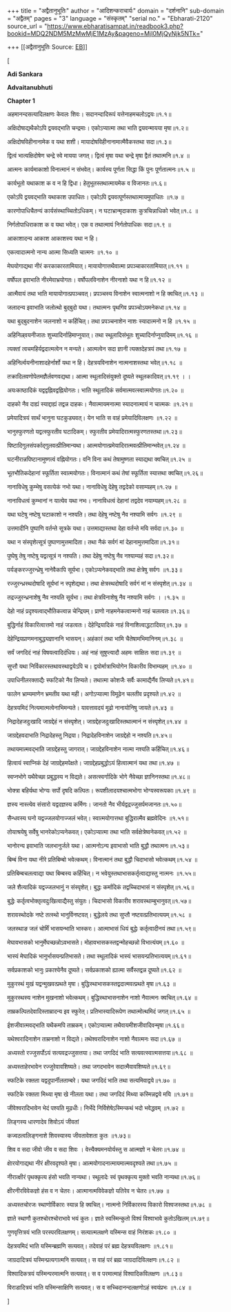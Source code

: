 +++
title = "अद्वैतानुभूतिः"
author = "आदिशन्कराचार्यः"
domain = "दर्शनानि"
sub-domain = "अद्वैतम्"
pages = "3"
language = "संस्कृतम्"
"serial no." = "Ebharati-2120"
source_url = "https://www.ebharatisampat.in/readbook3.php?bookid=MDQ2NDM5MzMwMjE1MzAy&pageno=MjI0MjQyNjk5NTk="

+++
[[अद्वैतानुभूतिः	Source: [EB](https://www.ebharatisampat.in/readbook3.php?bookid=MDQ2NDM5MzMwMjE1MzAy&pageno=MjI0MjQyNjk5NTk=)]]

\[

**Adi Sankara**

**Advaitanubhuti**

**Chapter 1**

अहमानन्दसत्यादिलक्षणः केवलः शिवः। सदानन्दादिरूपं यत्तेनाहमचलोऽद्वयः॥१.१॥

अक्षिदोषाद्यथैकोऽपि द्वयवद्भाति चन्द्रमाः। एकोऽप्यात्मा तथा भाति द्वयवन्मायया मृषा॥१.२॥

अक्षिदोषविहीनानामेक व यथा शशी। मायादोषविहीनानामात्मैवैकस्तथा सदा॥१.३॥

द्वित्वं भात्यक्षिदोषेण चन्द्रे स्वे मायया जगत्। द्वित्वं मृषा यथा चन्द्रे मृषा द्वैतं तथात्मनि॥१.४ ॥

आत्मनः कार्यमाकाशो विनात्मानं न संभवेत्। कार्यस्य पूर्णता सिद्धा किं पुनः पूर्णतात्मनः॥१.५ ॥

कार्यभूतो यथाकाश क व न हि द्विधा। हेतुभूतस्तथात्मायमेक व विजानतः॥१.६॥

एकोऽपि द्वयवद्भाति यथाकाश उपाधितः। एकोऽपि द्वयवत्पूर्णस्तथात्मायमुपाधितः ॥१.७ ॥

कारणोपाधिचैतन्यं कार्यसंस्थाच्चितोऽधिकम्। न घटाभ्रान्मृदाकाशः कुत्रचिन्नाधिको भवेत्॥१.८ ॥

निर्गतोपाधिराकाश क व यथा भवेत्। एक व तथात्मायं निर्गतोपाधिकः सदा॥१.९ ॥

आकाशादन्य आकाश आकाशस्य यथा न हि।

एकत्वादात्मनो नान्य आत्मा सिध्यति चात्मनः ॥१.१० ॥

मेघयोगाद्यथा नीरं करकाकारतामियात्। मायायोगात्तथैवात्मा प्रपञ्चाकारतामियात्॥१.११ ॥

वर्षोपल इवाभाति नीरमेवाभ्रयोगतः। वर्षोपलविनाशेन नीरनाशो यथा न हि॥१.१२ ॥

आत्मैवायं तथा भाति मायायोगात्प्रपञ्चवत्। प्रपञ्चस्य विनाशेन स्वात्मनाशो न हि क्वचित्॥१.१३ ॥

जलादन्य इवाभाति जलोत्थो बुद्बुदो यथा। तथात्मनः पृथगिव प्रपञ्चोऽयमनेकधा॥१.१४ ॥

यथा बुद्बुदनाशेन जलनाशो न कर्हिचित्। तथा प्रपञ्चनाशेन नाशः स्यादात्मनो न हि ॥१.१५ ॥

अहिनिल्र्वयनीजातः शुच्यादिर्नाहिमाप्नुयात्। तथा स्थूलादिसंभूतः शुच्यादिर्नाप्नुयादिमम्॥१.१६ ॥

त्यक्तां त्वचमहिर्यद्वदात्मत्वेन न मन्यते। आत्मत्वेन सदा ज्ञानी त्यक्तदेहत्रयं तथा॥१.१७ ॥

अहिनिर्ल्वयनीनाशादहेर्नार्शो यथा न हि। देहत्रयविनाशेन नात्मनाशस्तथा भवेत्॥१.१८ ॥

तक्रादिलवणोपेतमज्ञैर्लवणवद्यथा। आत्मा स्थूलादिसंयुक्तो दूष्यते स्थूलकादिवत्॥१.१९ । ।

अयःकाष्ठादिकं यद्वद्वह्निवद्वह्नियोगतः। भाति स्थूलादिकं सर्वमात्मवत्स्वात्मयोगतः॥१.२० ॥

दाहको नैव दाह्यं स्याद्दाह्यं तद्वन्न दाहकः। नैवात्मायमनात्मा स्यादनात्मायं न चात्मकः ॥१.२१॥

प्रमेयादित्रयं सार्थं भानुना घटकुड्यवत्। येन भाति स वाहं प्रमेयादिविलक्षणः ॥१.२२ ॥

भानुस्फुरणतो यद्वत्स्फुरतीव घटादिकम्। स्फुरतीव प्रमेयादिरात्मस्फुरणतस्तथा॥१.२३॥

पिष्टादिगुलसंपर्काद्गुलवत्प्रीतिमान्यथा। आत्मयोगात्प्रमेयादिरात्मवत्प्रीतिमान्भवेत्॥१.२४ ॥

घटनीरान्नपिष्टानामुष्णत्वं वह्नियोगतः। वनि विना कथं तेषामुष्णता स्याद्यथा क्वचित्॥१.२५ ॥

भूतभौतिकदेहानां स्फूर्तिता स्वात्मयोगतः। विनात्मानं कथं तेषां स्फूर्तिता स्यात्तथा क्वचित्॥१.२६॥

नानाविधेषु कुम्भेषु वसत्येकं नभो यथा। नानाविधेषु देहेषु तद्वदेको वसाम्यहम्॥१.२७ ॥

नानाविधत्वं कुम्भानां न यात्येव यथा नभः। नानाविधत्वं देहानां तद्वदेव नयाम्यहम्॥१.२८ ॥

यथा घटेषु नष्टेषु घटाकाशो न नश्यति। तथा देहेषु नष्टेषु नैव नश्यामि सर्वगः ॥१.२९ ॥

उत्तमादीनि पुष्पाणि वर्तन्ते सूत्रके यथा। उत्तमाद्यास्तथा देहा वर्तन्ते मयि सर्वदा॥१.३० ॥

यथा न संस्पृशेत्सूत्रं पुष्पाणामुत्तमादिता। तथा नैकं सर्वगं मां देहानामुत्तमादिता॥१.३१॥

पुष्पेषु तेषु नष्टेषु यद्वत्सूत्रं न नश्यति। तथा देहेषु नष्टेषु नैव नश्याम्यहं सदा॥१.३२॥

पर्यङ्करज्जुरन्ध्रेषु नानेवैकापि सूर्यभा। एकोऽप्यनेकवद्भाति तथा क्षेत्रेषु सर्वगः ॥१.३३॥

रज्जुरन्ध्रस्थदोषादि सूर्यभां न स्पृशेद्यथा। तथा क्षेत्रस्थदोषादि सर्वगं मां न संस्पृशेत्॥१.३४ ॥

तद्रज्जुरन्ध्रनाशेषु नैव नश्यति सूर्यभा। तथा क्षेत्रविनाशेषु नैव नश्यामि सर्वगः । ।१.३५ ॥

देहो नाहं प्रदृश्यत्वाद्भौतिकत्वान्न चेन्द्रियम्। प्राणो नाहमनेकत्वान्मनो नाहं चलत्वतः॥१.३६॥

बुद्धिर्नाहं विकारित्वात्तमो नाहं जडत्वतः। देहेन्द्रियादिकं नाहं विनाशित्वाद्धटादिवत्॥१.३७ ॥

देहेन्द्रियप्राणमनाबुद्ध्यज्ञानानि भासयन्। अहंकारं तथा भामि चैतेषामभिमानिनम्॥१.३८ ॥

सर्वं जगदिदं नाहं विषयत्वादिदंधियः। अहं नाहं सुषुप्त्यादौ अहमः साक्षितः सदा॥१.३९ ॥

सुप्तौ यथा निर्विकारस्तथावस्थाद्वयेऽपि च। द्वयोर्मात्राभियोगेन विकारीव विभाम्यहम् ॥१.४० ॥

उपाधिनीलरक्ताद्यैः स्फटिको नैव लिप्यते। तथात्मा कोशजैः सर्वैः कामाद्यैर्नैव लिप्यते॥१.४१॥

फालेन भ्राम्यमाणेन भ्रमतीव यथा मही। अगोऽप्यात्मा विमूढेन चलतीव प्रदृश्यते॥१.४२ ॥

देहत्रयमिदं नित्यमात्मत्वेनाभिमन्यते। यावत्तावदयं मूढो नानायोनिषु जायते॥१.४३ ॥

निद्रादेहजदुःखादि जाग्रद्देहं न संस्पृशेत्। जाग्रद्देहजदुःखादिस्तथात्मानं न संस्पृशेत्॥१.४४ ॥

जाग्रद्देहवदाभाति निद्रादेहस्तु निद्रया। निद्रादेहविनाशेन जाग्रद्देहो न नश्यति॥१.४५॥

तथायमात्मवद्भाति जाग्रद्देहस्तु जागरात्। जाग्रद्देहविनाशेन नात्मा नश्यति कर्हिचित्॥१.४६॥

हित्वायं स्वाप्निकं देहं जाग्रद्देहमपेक्षते। जाग्रद्देहप्रबुद्धोऽयं हित्वात्मानं यथा तथा॥१.४७ ॥

स्वप्नभोगे यथैवेच्छा प्रबुद्धस्य न विद्यते। असत्स्वर्गादिके भोगे नैवेच्छा ज्ञानिनस्तथा॥१.४८॥

भोक्त्रा बहिर्यथा भोग्यः सर्पो दृषदि कल्पितः। रूपशीलादयश्चात्मभोगा भोग्यस्वरूपकाः॥१.४९ ॥

ज्ञस्य नास्त्येव संसारो यद्वदज्ञस्य कर्मिणः। जानतो नैव भीर्यद्वद्रज्जुसर्पमजानतः॥१.५०॥

सैन्धवस्य घनो यद्वज्जलयोगाज्जलं भवेत्। स्वात्मयोगात्तथा बुद्धिरात्मैव ब्रह्मवेदिनः ॥१.५१॥

तोयाश्रयेषु सर्वेषु भानरेकोऽप्यनेकवत्। एकोऽप्यात्मा तथा भाति सर्वक्षेत्रेष्वनेकवत्॥१.५२ ॥

भानोरन्य इवाभाति जलभानुर्जले यथा। आत्मनोऽन्य इवाभासो भाति बुद्धौ तथात्मनः॥१.५३॥

बिम्बं विना यथा नीरे प्रतिबिम्बो भवेत्कथम्। विनात्मानं तथा बुद्धौ चिदाभासो भवेत्कथम्॥१.५४ ॥

प्रतिबिम्बचलत्वाद्या यथा बिम्बस्य कर्हिचित्। न भवेयुस्तथाभासकर्तृत्वाद्यास्तु नात्मनः ॥१.५५॥

जले शैत्यादिकं यद्वज्जलभानुं न संस्पृशेत्। बुद्धः कर्मादिकं तद्वच्चिदाभासं न संस्पृशेत्॥१.५६॥

बुद्धेः कर्तृत्वभोक्तृत्वदुःखित्वाद्यैस्तु संयुतः। चिदाभासो विकारीव शरावस्थाम्बुभानुवत्॥१.५७॥

शरावस्थोदके नष्टे तत्स्थो भानुर्विनष्टवत्। बुद्धेलये तथा सुप्तौ नष्टवत्प्रतिभात्ययम्॥१.५८ ॥

जलस्थाङ जलं चोर्मिं भासयन्भाति भास्करः। आत्माभासं धियं बुद्धेः कर्तृत्वादीनयं तथा॥१.५९॥

मेघावभासको भानुर्मेघच्छन्नोऽवभासते। मोहावभासकस्तद्वन्मोहच्छन्नो विभात्यंयम्॥१.६० ॥

भास्यं मेघादिकं भानुर्भासयन्प्रतिभासते। तथा स्थूलादिकं भास्यं भासयन्प्रतिभात्ययम्॥१.६१॥

सर्वप्रकाशको भानुः प्रकाश्येनैव दूष्यते। सर्वप्रकाशको ह्यात्मा सर्वैस्तद्वन्न दूष्यते॥१.६२ ॥

मुकुरस्थं मुखं यद्वन्मुखवत्प्रथते मृषा। बुद्धिस्थाभासकस्तद्वदात्मवत्प्रथते मृषा॥१.६३ ॥

मुकुरस्थस्य नाशेन मुखनाशो भवेत्कथम्। बुद्धिस्थाभासनाशेन नाशो नैवात्मनः क्वचित्॥१.६४ ॥

ताम्रकल्पितदेवादिस्ताम्रादन्य इव स्फुरेत्। प्रतिभास्यादिरूपेण तथात्मोत्थमिदं जगत्॥१.६५ ॥

ईशजीवात्मवद्भाति यथैकमपि ताम्रकम्। एकोऽप्यात्मा तथैवायमीशजीवादिवन्मृषा॥१.६६॥

यथेश्वरादिनाशेन ताम्रनाशो न विद्यते। तथेश्वरादिनाशेन नाशो नैवात्मनः सदा॥१.६७ ॥

अध्यस्तो रज्जुसर्पोऽयं सत्यवद्रज्जुसत्तया। तथा जगदिदं भाति सत्यवत्स्वात्मसत्तया॥१.६८ ॥

अध्यस्ताहेरभावेन रज्जुरेवावशिष्यते। तथा जगदभावेन सदात्मैवावशिष्यते॥१.६९॥

स्फटिके रक्तता यद्वदुपार्नीलताम्बरे। यथा जगदिदं भाति तथा सत्यमिवाद्वये॥१.७० ॥

स्फटिके रक्तता मिथ्या मृषा खे नीलता यथा। तथा जगदिदं मिथ्या कस्मिन्नद्वये मयि ॥१.७१॥

जीवेश्वरादिभावेन भेदं पश्यति मूढधीः। निर्भेदे निर्विशेषेऽस्मिन्कथं भदो भवेद्धवम् ॥१.७२ ॥

लिङ्गस्य धारणादेव शिवोऽयं जीवतां

कज्वठत्वलिङ्गनाशे शिवस्यास्य जीवतावेशता कुतः ॥१.७३॥

शिव व सदा जीवो जीव व सदा शिवः । वेत्त्यैक्यमनयोर्यस्तु स आत्मज्ञो न चेतरः॥१.७४ ॥

क्षाेरयोगाद्यथा नीरं क्षीरवदृश्यते मृषा। आत्मयोगादनात्मायमात्मवदृश्यते तथा॥१.७५ ॥

नीरात्क्षीरं पृथक्कृत्य हंसो भवति नान्यथा। स्थूलादेः स्वं पृथक्कृत्य मुक्तो भवति नान्यथा॥१.७६॥

क्षीरनीरविवेकज्ञो हंस व न चेतरः। आत्मानत्मविवेकज्ञो यतिरेव न चेतरः॥१.७७ ॥

अध्यस्तचोरजः स्थाणोर्विकारः स्यान्न हि क्वचित्। नात्मनो निर्विकारस्य विकारो विश्वजस्तथा॥१.७८ ॥

ज्ञाते स्थाणौ कुतश्चोरश्चोराभावे भयं कुतः। ज्ञाते स्वस्मिन्कुतो विश्वं विश्वाभावे कुतोऽखिलम्॥१.७९॥

गुणवृत्तित्रयं भाति परस्परविलक्षणम्। सत्यात्मलक्षणे यस्मिन्स वाहं निरंशकः॥१.८० ॥

देहत्रयमिदं भाति यस्मिन्ब्रह्मणि सत्यवत्। तदेवाहं परं ब्रह्म देहत्रयविलक्षणः ॥१.८१॥

जाग्रदादित्रयं यस्मिन्प्रत्यगात्मनि सत्यवत्। स वाहं परं ब्रह्म जाग्रदादिविलक्षणः॥१.८२ ॥

विश्वादिकत्रयं यस्मिन्परमात्मनि सत्यवत्। स व परमात्माहं विश्वादिकविलक्षणः ॥१.८३॥

विराडादित्रयं भाति यस्मिन्साक्षिणि सत्यवत्। स व सच्चिदानन्दलक्षणोऽहं स्वयंप्रभः ॥१.८४ ॥

\]
